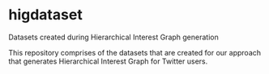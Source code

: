 higdataset
==========

Datasets created during Hierarchical Interest Graph generation

This repository comprises of the datasets that are created for our approach that generates 
Hierarchical Interest Graph for Twitter users.
